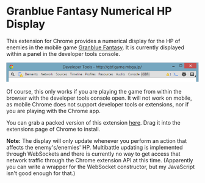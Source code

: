 # Granblue Fantasy Numerical HP Display

This extension for Chrome provides a numerical display for the HP of enemies in the mobile game [Granblue Fantasy](http://granbluefantasy.jp/). It is currently displayed within a panel in the developer tools console.

![](https://raw.githubusercontent.com/menma1234/gbf-numbers/master/img/devtools.png)

Of course, this only works if you are playing the game from within the browser with the developer tools console open. It will not work on mobile, as mobile Chrome does not support developer tools or extensions, nor if you are playing with the Chrome app.

You can grab a packed version of this extension [here](https://dl.dropboxusercontent.com/u/63060298/gbf.crx). Drag it into the extensions page of Chrome to install.

**Note:** The display will only update whenever you perform an action that affects the enemy's/enemies' HP. Multibattle updating is implemented through WebSockets and there is currently no way to get access that network traffic through the Chrome extension API at this time. (Apparently you can write a wrapper for the WebSocket constructor, but my JavaScript isn't good enough for that.)
